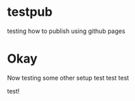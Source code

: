 # testpub
testing how to publish using github pages

# Okay
Now testing some other setup test test test  

test!  
